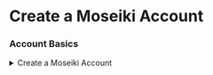 # Create a Moseiki Account

### Account Basics

<details>

<summary>Create a Moseiki Account</summary>

1. Download the Moseiki app from the [App Store](https://apps.apple.com/us/app/instagram/id389801252) (iPhone) or [Google Play Store ](https://play.google.com/store)(Android).
2. Once the app is installed, tap <img src="../../.gitbook/assets/Screenshot 2024-04-21 at 00.13.55.png" alt="" data-size="line"> to open it.
3. Tap Create <mark style="color:purple;">Let's Get Started</mark>.
4. Select a Moseiki Id and tap Next.
5. Enter your email and tap Next. <mark style="color:orange;">Note:</mark> Make sure you enter your email address correctly and choose an email address that only you can access. If you log out and forget your password, you'll need to be able to access your email to get back into your Instagram account.
6. Create a strong password, at least 8 characters, then tap Next.
7. Enter the confirmation code sent to your email address, then tap Next.
8. Tap <mark style="color:purple;">Allow Notifications</mark>.
9. Choose your interests and tap Next.
10. Select a profile picture or create one with AI.
11. Fill in your profile details and tap Next.&#x20;

</details>
